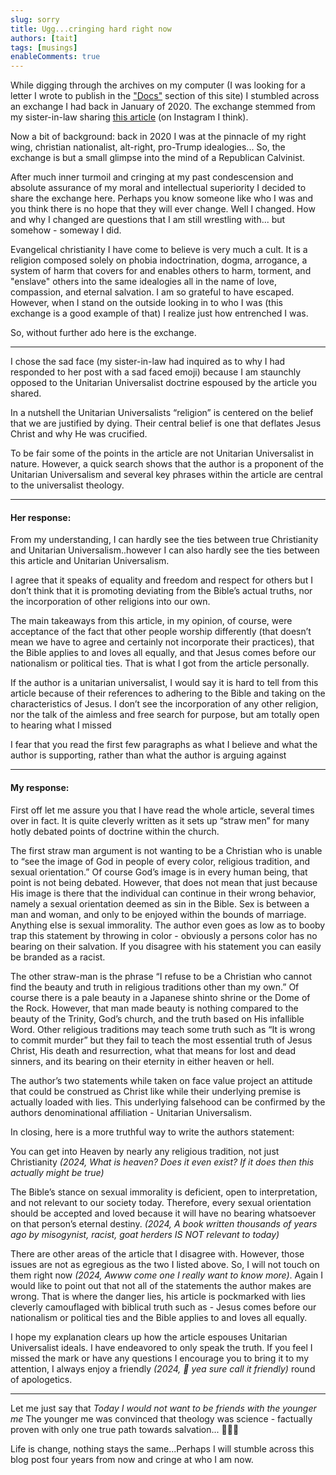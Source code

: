 ```yaml
---
slug: sorry
title: Ugg...cringing hard right now
authors: [tait]
tags: [musings]
enableComments: true
---
```


While digging through the archives on my computer (I was looking for a letter I wrote to publish in the ["Docs"](/docs/Native.md) section of this site) I stumbled across an exchange I had back in January of 2020. The exchange stemmed from my sister-in-law sharing [this article](https://johnpavlovitz.com/2016/10/21/the-kind-of-christian-i-refuse-to-be/) (on Instagram I think).

Now a bit of background: back in 2020 I was at the pinnacle of my right wing, christian nationalist, alt-right, pro-Trump idealogies... So, the exchange is but a small glimpse into the mind of a Republican Calvinist.

After much inner turmoil and cringing at my past condescension and absolute assurance of my moral and intellectual superiority I decided to share the exchange here. Perhaps you know someone like who I was and you think there is no hope that they will ever change. Well I changed. How and why I changed are questions that I am still wrestling with... but somehow - someway I did.

Evangelical christianity I have come to believe is very much a cult. It is a religion composed solely on phobia indoctrination, dogma, arrogance, a system of harm that covers for and enables others to harm, torment, and "enslave" others into the same idealogies all in the name of love, compassion, and eternal salvation. I am so grateful to have escaped. However, when I stand on the outside looking in to who I was (this exchange is a good example of that) I realize just how entrenched I was.

So, without further ado here is the exchange.

---

I chose the sad face (my sister-in-law had inquired as to why I had responded to her post with a sad faced emoji) because I am staunchly opposed to the Unitarian Universalist doctrine espoused by the article you shared.

In a nutshell the Unitarian Universalists “religion” is centered on the belief that we are justified by dying. Their central belief is one that deflates Jesus Christ and why He was crucified.

To be fair some of the points in the article are not Unitarian Universalist in nature. However, a quick search shows that the author is a proponent of the Unitarian Universalism and several key phrases within the article are central to the universalist theology.

---

#### Her response:

From my understanding, I can hardly see the ties between true Christianity and Unitarian Universalism..however I can also hardly see the ties between this article and Unitarian Universalism.

I agree that it speaks of equality and freedom and respect for others but I don’t think that it is promoting deviating from the Bible’s actual truths, nor the incorporation of other religions into our own.

The main takeaways from this article, in my opinion, of course, were acceptance of the fact that other people worship differently (that doesn’t mean we have to agree and certainly not incorporate their practices), that the Bible applies to and loves all equally, and that Jesus comes before our nationalism or political ties. That is what I got from the article personally.

If the author is a unitarian universalist, I would say it is hard to tell from this article because of their references to adhering to the Bible and taking on the characteristics of Jesus. I don’t see the incorporation of any other religion, nor the talk of the aimless and free search for purpose, but am totally open to hearing what I missed

I fear that you read the first few paragraphs as what I believe and what the author is supporting, rather than what the author is arguing against

---

#### My response:

First off let me assure you that I have read the whole article, several times over in fact. It is quite cleverly written as it sets up “straw men” for many hotly debated points of doctrine within the church.

The first straw man argument is not wanting to be a Christian who is unable to “see the image of God in people of every color, religious tradition, and sexual orientation.”
Of course God’s image is in every human being, that point is not being debated. However, that does not mean that just because His image is there that the individual can continue in their wrong behavior, namely a sexual orientation deemed as sin in the Bible.
Sex is between a man and woman, and only to be enjoyed within the bounds of marriage. Anything else is sexual immorality. The author even goes as low as to booby trap this statement by throwing in color - obviously a persons color has no bearing on their salvation. If you disagree with his statement you can easily be branded as a racist.

The other straw-man is the phrase “I refuse to be a Christian who cannot find the beauty and truth in religious traditions other than my own.”
Of course there is a pale beauty in a Japanese shinto shrine or the Dome of the Rock. However, that man made beauty is nothing compared to the beauty of the Trinity, God’s church, and the truth based on His infallible Word. Other religious traditions may teach some truth such as “It is wrong to commit murder” but they fail to teach the most essential truth of Jesus Christ, His death and resurrection, what that means for lost and dead sinners, and its bearing on their eternity in either heaven or hell.

The author’s two statements while taken on face value project an attitude that could be construed as Christ like while their underlying premise is actually loaded with lies. This underlying falsehood can be confirmed by the authors denominational affiliation - Unitarian Universalism.

In closing, here is a more truthful way to write the authors statement:

You can get into Heaven by nearly any religious tradition, not just Christianity _(2024, What is heaven? Does it even exist? If it does then this actually might be true)_

The Bible’s stance on sexual immorality is deficient, open to interpretation, and not relevant to our society today. Therefore, every sexual orientation should be accepted and loved because it will have no bearing whatsoever on that person’s eternal destiny. _(2024, A book written thousands of years ago by misogynist, racist, goat herders IS NOT relevant to today)_

There are other areas of the article that I disagree with. However, those issues are not as egregious as the two I listed above. So, I will not touch on them right now _(2024, Awww come one I really want to know more)_. Again I would like to point out that not all of the statements the author makes are wrong. That is where the danger lies, his article is pockmarked with lies cleverly camouflaged with biblical truth such as - Jesus comes before our nationalism or political ties and the Bible applies to and loves all equally.

I hope my explanation clears up how the article espouses Unitarian Universalist ideals.
I have endeavored to only speak the truth. If you feel I missed the mark or have any questions I encourage you to bring it to my attention, I always enjoy a friendly _(2024, 🤣 yea sure call it friendly)_ round of apologetics.

---

Let me just say that _Today I would not want to be friends with the younger me_ The younger me was convinced that theology was science - factually proven with only one true path towards salvation... 🥱🤢🤮

Life is change, nothing stays the same...Perhaps I will stumble across this blog post four years from now and cringe at who I am now.
